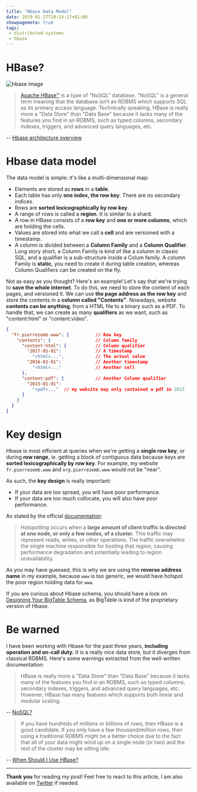 ```yaml
---
title: "Hbase Data Model"
date: 2019-01-27T20:24:27+01:00
showpagemeta: true
tags:
 - distributed-systems
 - hbase
---
```


# HBase?

![hbase image](/posts/hbase-data-model/images/hbase.jpg)

> [Apache HBase™](https://hbase.apache.org/) is a type of "NoSQL" database. "NoSQL" is a general term meaning that the database isn’t an RDBMS which supports SQL as its primary access language. Technically speaking, HBase is really more a "Data Store" than "Data Base" because it lacks many of the features you find in an RDBMS, such as typed columns, secondary indexes, triggers, and advanced query languages, etc.

-- [Hbase architecture overview](https://hbase.apache.org/book.html#arch.overview.nosql)

# Hbase data model

The data model is simple: it's like a multi-dimensional map:

* Elements are stored as **rows** in a **table**. 
* Each table has only **one index, the row key**. There are no secondary indices.
* Rows are **sorted lexicographically by row key**.
* A range of rows is called a **region**. It is similar to a shard.
* A row in HBase consists of a **row key** and **one or more columns**, which are holding the cells.
* Values are stored into what we call a **cell** and are versioned with a timestamp.
* A column is divided between a **Column Family** and a **Column Qualifier**. Long story short, a Column Family is kind of like a column in classic SQL, and a qualifier is a sub-structure inside a Colum family. A column Family is **static**, you need to create it during table creation, whereas Column Qualifiers can be created on the fly.

Not as easy as you thought? Here's an example! Let's say that we're trying to **save the whole internet**. To do this, we need to store the content of each pages, and versioned it. We can use **the page address as the row key** and store the contents in a **column called "Contents"**. Nowadays, website **contents can be anything**, from a HTML file to a binary such as a PDF. To handle that, we can create as many **qualifiers** as we want, such as "content:html" or "content:video". 

```json
{
  "fr.pierrezemb.www": {          // Row key
    "contents": {                 // Column family
      "content:html": {	          // Column qualifier
        "2017-01-01":             // A timestamp
          "<html>...",            // The actual value
        "2016-01-01":             // Another timestamp
          "<html>..."             // Another cell
      },
      "content:pdf": {            // Another Column qualifier
        "2015-01-01": 
          "<pdf>..."  // my website may only contained a pdf in 2015
      }
    }
  }
}
```

# Key design

Hbase is most efficient at queries when we're getting a **single row key**, or during **row range**, ie. getting a block of contiguous data because keys are **sorted lexicographically by row key**. For example, my website `fr.pierrezemb.www` and `org.pierrezemb.www` would not be "near".


 As such, the **key design** is really important:

*  If your data are too spread, you will have poor performance.
* If your data are too much collocate, you will also have poor performance.

As stated by the official [documentation](https://hbase.apache.org/book.html#rowkey.design):

> Hotspotting occurs when a **large amount of client traffic is directed at one node, or only a few nodes, of a cluster**. This traffic may represent reads, writes, or other operations. The traffic overwhelms the single machine responsible for hosting that region, causing performance degradation and potentially leading to region unavailability.

As you may have guessed, this is why we are using the **reverse address name** in my example, because `www` is too generic, we would have hotspot the poor region holding data for `www`.

If you are curious about Hbase schema, you should have a look on [Designing Your BigTable Schema](https://cloud.google.com/bigtable/docs/schema-design), as BigTable is kind of the proprietary version of Hbase.

# Be warned

I have been working with Hbase for the past three years, **including operation and on-call duty.** It is a really nice data store, but it diverges from classical RDBMS. Here's some warnings extracted from the well-written documentation:

> HBase is really more a "Data Store" than "Data Base" because it lacks many of the features you find in an RDBMS, such as typed columns, secondary indexes, triggers, and advanced query languages, etc. However, HBase has many features which supports both linear and modular scaling.

-- [NoSQL?](https://hbase.apache.org/book.html#arch.overview.nosql)

> If you have hundreds of millions or billions of rows, then HBase is a good candidate. If you only have a few thousand/million rows, then using a traditional RDBMS might be a better choice due to the fact that all of your data might wind up on a single node (or two) and the rest of the cluster may be sitting idle.

-- [When Should I Use HBase?](https://hbase.apache.org/book.html#arch.overview.when)

--- 

**Thank you** for reading my post! Feel free to react to this article, I am also available on [Twitter](https://twitter.com/PierreZ) if needed.
